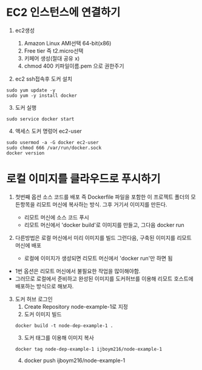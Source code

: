 # EC2 인스턴스에 연결하기

1. ec2생성

   1. Amazon Linux AMI선택 64-bit(x86)
   2. Free tier 즉 t2.micro선택
   3. 키페어 생성(절대 공유 x)
   4. chmod 400 키파일이름.pem 으로 권한주기

2. ec2 ssh접속후 도커 설치

```
sudo yum update -y
sudo yum -y install docker
```

3. 도커 실행

```
sudo service docker start
```

4. 액세스 도커 명렁어 ec2-user

```
sudo usermod -a -G docker ec2-user
sudo chmod 666 /var/run/docker.sock
docker version
```

# 로컬 이미지를 클라우드로 푸시하기

1. 첫번째 옵션 소스 코드를 배포 즉 Dockerfile 파일을 포함한 이 프로젝트 폴더의 모든항목을 리모트 머신에 복사하는 방식. 그후 거기서 이미지를 만든다.

   - 리모트 머신에 소스 코드 푸시
   - 리모트 머신에서 'docker build'로 이미지를 만들고, 그다음 docker run

2. 다른방법은 로컬 머신에서 미리 이미지를 빌드 그런다음, 구축된 이미지를 리모트 머신에 배포
   - 로컬에 이미지가 생성되면 리모트 머신에서 'docker run'만 하면 됨

- 1번 옵션은 리모트 머신에서 불필요한 작업을 많이해야함.
- 그러므로 로컬에서 준비하고 완성된 이미지를 도커허브를 이용해 리모트 호스트에 배포하는 방식으로 해보자.

3. 도커 허브 로그인
   1. Create Repository node-example-1로 지정
   2. 도커 이미지 빌드
   ```
   docker build -t node-dep-example-1 .
   ```
   3. 도커 태그를 이용해 이미지 복사
   ```
   docker tag node-dep-example-1 ijboym216/node-example-1
   ```
   4. docker push ijboym216/node-example-1
